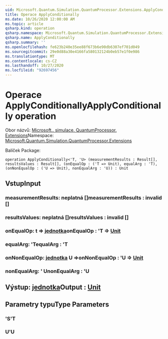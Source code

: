 ```yaml
---
uid: Microsoft.Quantum.Simulation.QuantumProcessor.Extensions.ApplyConditionally
title: Operace ApplyConditionally
ms.date: 10/26/2020 12:00:00 AM
ms.topic: article
qsharp.kind: operation
qsharp.namespace: Microsoft.Quantum.Simulation.QuantumProcessor.Extensions
qsharp.name: ApplyConditionally
qsharp.summary: ''
ms.openlocfilehash: fe623b240e35ee88f673b6e90db6307ef701d049
ms.sourcegitcommit: 29e0d88a30e4166fa580132124b0eb57e1f0e986
ms.translationtype: MT
ms.contentlocale: cs-CZ
ms.lasthandoff: 10/27/2020
ms.locfileid: "92697456"
---
```

# <a name="applyconditionally-operation"></a><span data-ttu-id="a3de1-102">Operace ApplyConditionally</span><span class="sxs-lookup"><span data-stu-id="a3de1-102">ApplyConditionally operation</span></span>

<span data-ttu-id="a3de1-103">Obor názvů: [Microsoft.. simulace. QuantumProcessor. Extensions](xref:Microsoft.Quantum.Simulation.QuantumProcessor.Extensions)</span><span class="sxs-lookup"><span data-stu-id="a3de1-103">Namespace: [Microsoft.Quantum.Simulation.QuantumProcessor.Extensions](xref:Microsoft.Quantum.Simulation.QuantumProcessor.Extensions)</span></span>

<span data-ttu-id="a3de1-104">Balíček [](https://nuget.org/packages/)</span><span class="sxs-lookup"><span data-stu-id="a3de1-104">Package: [](https://nuget.org/packages/)</span></span>




```qsharp
operation ApplyConditionally<'T, 'U> (measurementResults : Result[], resultsValues : Result[], (onEqualOp : ('T => Unit), equalArg : 'T), (onNonEqualOp : ('U => Unit), nonEqualArg : 'U)) : Unit
```


## <a name="input"></a><span data-ttu-id="a3de1-105">Vstup</span><span class="sxs-lookup"><span data-stu-id="a3de1-105">Input</span></span>

### <a name="measurementresults--__invalidresult__"></a><span data-ttu-id="a3de1-106">measurementResults: __neplatná <Result>__ []</span><span class="sxs-lookup"><span data-stu-id="a3de1-106">measurementResults : __invalid<Result>__ []</span></span>




### <a name="resultsvalues--__invalidresult__"></a><span data-ttu-id="a3de1-107">resultsValues: __neplatná <Result>__ []</span><span class="sxs-lookup"><span data-stu-id="a3de1-107">resultsValues : __invalid<Result>__ []</span></span>




### <a name="onequalop--t--unit"></a><span data-ttu-id="a3de1-108">onEqualOp: t => [jednotka](xref:microsoft.quantum.lang-ref.unit)</span><span class="sxs-lookup"><span data-stu-id="a3de1-108">onEqualOp : 'T => [Unit](xref:microsoft.quantum.lang-ref.unit)</span></span> 




### <a name="equalarg--t"></a><span data-ttu-id="a3de1-109">equalArg: 'T</span><span class="sxs-lookup"><span data-stu-id="a3de1-109">equalArg : 'T</span></span>




### <a name="onnonequalop--u--unit"></a><span data-ttu-id="a3de1-110">onNonEqualOp: [jednotka](xref:microsoft.quantum.lang-ref.unit) U =></span><span class="sxs-lookup"><span data-stu-id="a3de1-110">onNonEqualOp : 'U => [Unit](xref:microsoft.quantum.lang-ref.unit)</span></span> 




### <a name="nonequalarg--u"></a><span data-ttu-id="a3de1-111">nonEqualArg: ' U</span><span class="sxs-lookup"><span data-stu-id="a3de1-111">nonEqualArg : 'U</span></span>





## <a name="output--unit"></a><span data-ttu-id="a3de1-112">Výstup: [jednotka](xref:microsoft.quantum.lang-ref.unit)</span><span class="sxs-lookup"><span data-stu-id="a3de1-112">Output : [Unit](xref:microsoft.quantum.lang-ref.unit)</span></span>



## <a name="type-parameters"></a><span data-ttu-id="a3de1-113">Parametry typu</span><span class="sxs-lookup"><span data-stu-id="a3de1-113">Type Parameters</span></span>

### <a name="t"></a><span data-ttu-id="a3de1-114">'S</span><span class="sxs-lookup"><span data-stu-id="a3de1-114">'T</span></span>


### <a name="u"></a><span data-ttu-id="a3de1-115">U</span><span class="sxs-lookup"><span data-stu-id="a3de1-115">'U</span></span>

